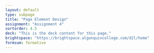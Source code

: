 ```yaml
---
layout: default
type: subpage
title: "Page Element Design"
assignment: "Assignment 4"
sortorder: 4.5
deck: "This is the deck content for this page."
brightspace: "https://brightspace.algonquincollege.com/d2l/home"
formsum: formative
---
```

